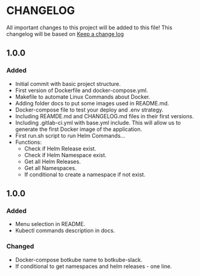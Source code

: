 # CHANGELOG

All important changes to this project will be added to this file! This changelog will be based on [Keep a change log](http://keepachangelog.com/)

## 1.0.0

### Added

* Initial commit with basic project structure.
* First version of Dockerfile and docker-compose.yml.
* Makefile to automate Linux Commands about Docker.
* Adding folder docs to put some images used in README.md.
* Docker-compose file to test your deploy and .env strategy.
* Including REAMDE.md and CHANGELOG.md files in their first versions.
* Including .gitlab-ci.yml with base.yml include. This will allow us to generate the first Docker image of the application.
* First run.sh script to run Helm Commands...
* Functions:
    * Check if Helm Release exist.
    * Check if Helm Namespace exist.
    * Get all Helm Releases.
    * Get all Namespaces.
    * If conditional to create a namespace if not exist.

## 1.0.0

### Added

* Menu selection in README.
* Kubectl commands description in docs.

### Changed

* Docker-compose botkube name to botkube-slack.
* If conditional to get namespaces and helm releases - one line.
